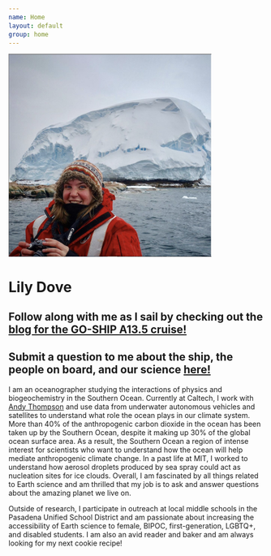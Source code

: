```yaml
---
name: Home
layout: default
group: home
---
```


<img src="/static/img/LilyDove1.jpg" class="img-responsive center-block" width="400" height="400" alt="Sitting in front of the recently discovered Sif Island in the Amundsen Sea, Antarctica!"/>

<h1 class="text-center">Lily Dove</h1>

<h2 class="lead text-justify"><b>
Follow along with me as I sail by checking out the <a href="https://usgoship.ucsd.edu/blogs/#" target="_blank">blog for the GO-SHIP A13.5 cruise!</a>
</h2></b>

<h2 class="lead text-justify"><b>
Submit a question to me about the ship, the people on board, and our science <a href="https://forms.gle/Eafb22s1utG5ihR78" target="_blank">here!</a>
</h2></b>

<p class="lead text-justify">
I am an oceanographer studying the interactions of physics and biogeochemistry in the Southern Ocean. Currently at Caltech, I work with <a href="http://web.gps.caltech.edu/~andrewt/" target="_blank">Andy Thompson</a> and use data from underwater autonomous vehicles and satellites to understand what role the ocean plays in our climate system. More than 40% of the anthropogenic carbon dioxide in the ocean has been taken up by the Southern Ocean, despite it making up 30% of the global ocean surface area. As a result, the Southern Ocean a region of intense interest for scientists who want to understand how the ocean will help mediate anthropogenic climate change. In a past life at MIT, I worked to understand how aerosol droplets produced by sea spray could act as nucleation sites for ice clouds. Overall, I am fascinated by all things related to Earth science and am thrilled that my job is to ask and answer questions about the amazing planet we live on.
</p>
  
<p class="lead text-justify">
 Outside of research, I participate in outreach at local middle schools in the Pasadena Unified School District and am passionate about increasing the accessibility of Earth science to female, BIPOC, first-generation, LGBTQ+, and disabled students. I am also an avid reader and baker and am always looking for my next cookie recipe!
</p>
